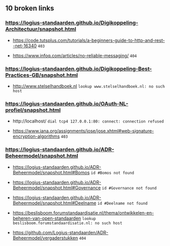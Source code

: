 ## 10 broken links

### https://logius-standaarden.github.io/Digikoppeling-Architectuur/snapshot.html
* https://code.tutsplus.com/tutorials/a-beginners-guide-to-http-and-rest--net-16340 `403`

* https://www.infoq.com/articles/no-reliable-messaging/ `404`

### https://logius-standaarden.github.io/Digikoppeling-Best-Practices-GB/snapshot.html
* http://www.stelselhandboek.nl `lookup www.stelselhandboek.nl: no such host`

### https://logius-standaarden.github.io/OAuth-NL-profiel/snapshot.html
* http://localhost/ `dial tcp4 127.0.0.1:80: connect: connection refused`

* https://www.iana.org/assignments/jose/jose.xhtml#web-signature-encryption-algorithms `403`

### https://logius-standaarden.github.io/ADR-Beheermodel/snapshot.html
* https://logius-standaarden.github.io/ADR-Beheermodel/snapshot.html#Bomos `id #Bomos not found`

* https://logius-standaarden.github.io/ADR-Beheermodel/snapshot.html#Governance `id #Governance not found`

* https://logius-standaarden.github.io/ADR-Beheermodel/snapshot.html#Deelname `id #Deelname not found`

* https://beslisboom.forumstandaardisatie.nl/thema/ontwikkelen-en-beheren-van-open-standaarden `lookup beslisboom.forumstandaardisatie.nl: no such host`

* https://github.com/Logius-standaarden/ADR-Beheermodel/vergaderstukken `404`

